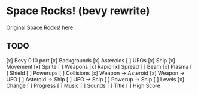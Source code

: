 # Space Rocks! (bevy rewrite)

[Original Space Rocks! here](https://github.com/bzar/spacerocks)

## TODO

[x] Bevy 0.10 port
[x] Backgrounds
[x] Asteroids
[ ] UFOs
[x] Ship
  [x] Movement
  [x] Sprite
[ ] Weapons
  [x] Rapid
  [x] Spread
  [ ] Beam
  [x] Plasma
[ ] Shield
[ ] Powerups
[ ] Collisions
  [x] Weapon -> Asteroid
  [x] Weapon -> UFO
  [ ] Asteroid -> Ship
  [ ] UFO -> Ship
  [ ] Powerup -> Ship
[ ] Levels
  [x] Change
  [ ] Progress
[ ] Music
[ ] Sounds
[ ] Title
[ ] High Score
